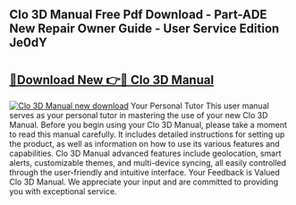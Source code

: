 ## Clo 3D Manual Free Pdf Download - Part-ADE New Repair Owner Guide - User Service Edition Je0dY

# <h2><a href="http://bc33949.oget.top/?id=Clo+3D+Manual">🔗Download New 👉🔴 Clo 3D Manual</a></h2>

[![Clo 3D Manual new download](https://i.imgur.com/5g1atiW.png)](http://bc33949.oget.top/?id=Clo+3D+Manual)
Your Personal Tutor This user manual serves as your personal tutor in mastering the use of your new Clo 3D Manual. Before you begin using your Clo 3D Manual, please take a moment to read this manual carefully. It includes detailed instructions for setting up the product, as well as information on how to use its various features and capabilities. Clo 3D Manual advanced features include geolocation, smart alerts, customizable themes, and multi-device syncing, all easily controlled through the user-friendly and intuitive interface. Your Feedback is Valued Clo 3D Manual. We appreciate your input and are committed to providing you with exceptional service.
